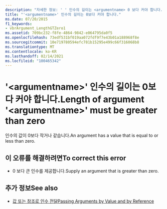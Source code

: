 ```yaml
---
description: "자세한 정보: ' ' 인수의 길이는 <argumentname> 0 보다 커야 합니다."
title: "'<argumentname>' 인수의 길이는 0보다 커야 합니다."
ms.date: 07/20/2015
f1_keywords:
- vbrArgument_LengthGTZero1
ms.assetid: 709bc232-f8fe-4864-9842-e064795da0f5
ms.openlocfilehash: 73edf531bf019aa072fdf9f7e43b01a188968f8e
ms.sourcegitcommit: 10e719780594efc781b15295e499c66f316068b8
ms.translationtype: MT
ms.contentlocale: ko-KR
ms.lasthandoff: 02/14/2021
ms.locfileid: "100465342"
---
```

# <a name="length-of-argument-argumentname-must-be-greater-than-zero"></a><span data-ttu-id="c54d3-103">'\<argumentname>' 인수의 길이는 0보다 커야 합니다.</span><span class="sxs-lookup"><span data-stu-id="c54d3-103">Length of argument '\<argumentname>' must be greater than zero</span></span>

<span data-ttu-id="c54d3-104">인수의 값이 0보다 작거나 같습니다.</span><span class="sxs-lookup"><span data-stu-id="c54d3-104">An argument has a value that is equal to or less than zero.</span></span>  
  
## <a name="to-correct-this-error"></a><span data-ttu-id="c54d3-105">이 오류를 해결하려면</span><span class="sxs-lookup"><span data-stu-id="c54d3-105">To correct this error</span></span>  
  
- <span data-ttu-id="c54d3-106">0 보다 큰 인수를 제공합니다.</span><span class="sxs-lookup"><span data-stu-id="c54d3-106">Supply an argument that is greater than zero.</span></span>  
  
## <a name="see-also"></a><span data-ttu-id="c54d3-107">추가 정보</span><span class="sxs-lookup"><span data-stu-id="c54d3-107">See also</span></span>

- [<span data-ttu-id="c54d3-108">값 또는 참조로 인수 전달</span><span class="sxs-lookup"><span data-stu-id="c54d3-108">Passing Arguments by Value and by Reference</span></span>](../programming-guide/language-features/procedures/passing-arguments-by-value-and-by-reference.md)
